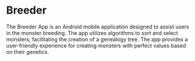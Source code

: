 # Breeder
The Breeder App is an Android mobile application designed to assist users in the monster breeding. The app utilizes algorithms to sort and select monsters, facilitating the creation of a genealogy tree. The app provides a user-friendly experience for creating monsters with perfect values based on their genetics.